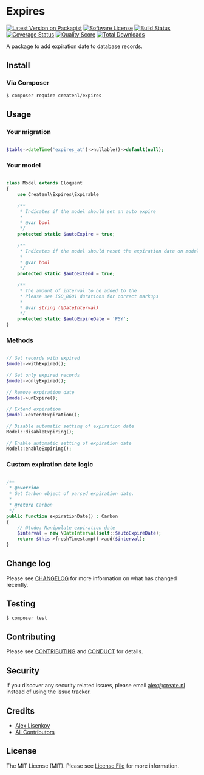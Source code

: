 # Expires

[![Latest Version on Packagist][ico-version]][link-packagist]
[![Software License][ico-license]](LICENSE.md)
[![Build Status][ico-travis]][link-travis]
[![Coverage Status][ico-scrutinizer]][link-scrutinizer]
[![Quality Score][ico-code-quality]][link-code-quality]
[![Total Downloads][ico-downloads]][link-downloads]

A package to add expiration date to database records.

## Install

### Via Composer

``` bash
$ composer require createnl/expires
```

## Usage

### Your migration
``` php

$table->dateTime('expires_at')->nullable()->default(null);

```

### Your model

``` php

class Model extends Eloquent
{
    use Createnl\Expires\Expirable
    
    /**
     * Indicates if the model should set an auto expire
     *
     * @var bool
     */
    protected static $autoExpire = true;
     
    /**
     * Indicates if the model should reset the expiration date on model update
     *
     * @var bool
     */
    protected static $autoExtend = true;
    
    /**
     * The amount of interval to be added to the
     * Please see ISO_8601 durations for correct markups
     *
     * @var string (\DateInterval)
     */
    protected static $autoExpireDate = 'P5Y';
}
```

### Methods

``` php

// Get records with expired
$model->withExpired();
 
// Get only expired records
$model->onlyExpired();
 
// Remove expiration date
$model->unExpire();
 
// Extend expiration
$model->extendExpiration();
 
// Disable automatic setting of expiration date
Model::disableExpiring();
 
// Enable automatic setting of expiration date
Model::enableExpiring();

```

### Custom expiration date logic

``` php

/**
 * @override
 * Get Carbon object of parsed expiration date.
 *
 * @return Carbon
 */
public function expirationDate() : Carbon
{
    // @todo: Manipulate expiration date
    $interval = new \DateInterval(self::$autoExpireDate);
    return $this->freshTimestamp()->add($interval);
}

```

## Change log

Please see [CHANGELOG](CHANGELOG.md) for more information on what has changed recently.

## Testing

``` bash
$ composer test
```

## Contributing

Please see [CONTRIBUTING](CONTRIBUTING.md) and [CONDUCT](CONDUCT.md) for details.

## Security

If you discover any security related issues, please email alex@create.nl instead of using the issue tracker.

## Credits

- [Alex Lisenkov][link-author]
- [All Contributors][link-contributors]

## License

The MIT License (MIT). Please see [License File](LICENSE.md) for more information.

[ico-version]: https://img.shields.io/packagist/v/createnl/expires.svg?style=flat-square
[ico-license]: https://img.shields.io/badge/license-MIT-brightgreen.svg?style=flat-square
[ico-travis]: https://img.shields.io/travis/createnl/expires/master.svg?style=flat-square
[ico-scrutinizer]: https://img.shields.io/scrutinizer/coverage/g/createnl/expires.svg?style=flat-square
[ico-code-quality]: https://img.shields.io/scrutinizer/g/createnl/expires.svg?style=flat-square
[ico-downloads]: https://img.shields.io/packagist/dt/createnl/expires.svg?style=flat-square

[link-packagist]: https://packagist.org/packages/createnl/expires
[link-travis]: https://travis-ci.org/createnl/expires
[link-scrutinizer]: https://scrutinizer-ci.com/g/createnl/expires/code-structure
[link-code-quality]: https://scrutinizer-ci.com/g/createnl/expires
[link-downloads]: https://packagist.org/packages/createnl/expires
[link-author]: https://github.com/:alexlisenkov
[link-contributors]: ../../contributors
